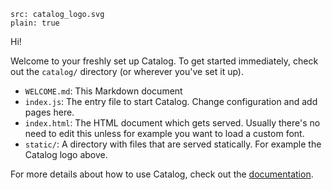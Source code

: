 ```image
src: catalog_logo.svg
plain: true
```

Hi!

Welcome to your freshly set up Catalog. To get started immediately, check out the `catalog/` directory (or wherever you've set it up).

* `WELCOME.md`: This Markdown document
* `index.js`: The entry file to start Catalog. Change configuration and add pages here.
* `index.html`: The HTML document which gets served. Usually there's no need to edit this unless for example you want to load a custom font.
* `static/`: A directory with files that are served statically. For example the Catalog logo above.

For more details about how to use Catalog, check out the [documentation](https://docs.catalog.style/).
